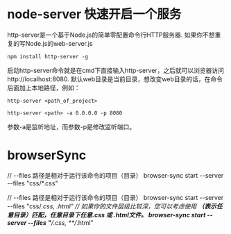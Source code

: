 # node-server 快速开启一个服务
http-server是一个基于Node.js的简单零配置命令行HTTP服务器. 如果你不想重复的写Node.js的web-server.js
```
npm install http-server -g
```

启动http-server命令就是在cmd下直接输入http-server，之后就可以浏览器访问http://localhost:8080. 
默认web目录是当前目录，想改变web目录的话，在命令后面加上本地路径，例如：
```
http-server <path_of_project>
```

```
http-server <path> -a 0.0.0.0 -p 8080
```

参数-a是监听地址，而参数-p是修改监听端口。


# browserSync

// --files 路径是相对于运行该命令的项目（目录） 
browser-sync start --server --files "css/*.css"

// --files 路径是相对于运行该命令的项目（目录） 
browser-sync start --server --files "css/*.css, *.html"
// 如果你的文件层级比较深，您可以考虑使用 **（表示任意目录）匹配，任意目录下任意.css 或 .html文件。 
browser-sync start --server --files "**/*.css, **/*.html"